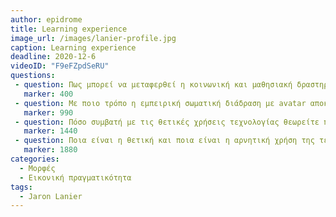 ```yaml
---
author: epidrome
title: Learning experience 
image_url: /images/lanier-profile.jpg
caption: Learning experience
deadline: 2020-12-6
videoID: "F9eFZpdSeRU"
questions:
 - question: Πως μπορεί να μεταφερθεί η κοινωνική και μαθησιακή δραστηριότητα σε ένα ψηφιακό περιβάλλον και ποια είναι σημασία των γραφικών μεγάλης ανάλυσης σύμφωνα με τον ομιλητή; 
   marker: 400 
 - question: Με ποιο τρόπο η εμπειρική σωματική διάδραση με avatar αποκαλύπτει όσα ξέρουμε και όσα μπορούμε να μάθουμε στο μέλλον; 
   marker: 990 
 - question: Πόσο συμβατή με τις θετικές χρήσεις τεχνολογίας θεωρείτε πως είναι η τρέχουσα τεχνολογία της εξ αποστάσεως εκπαίδευσης και πως θα σχεδιάζατε διαφορετικά ένα από τα μαθήματα σας; 
   marker: 1440 
 - question: Ποια είναι η θετική και ποια είναι η αρνητική χρήση της τεχνολογίας του υπολογισμού σύμφωνα με τον Τζαρον Λανιερ και σε ποια πλευρά θεωρείτε πως βρίσκεται η προσωπική σας χρήση του υπολογισμού;
   marker: 1880 
categories:
  - Μορφές
  - Εικονική πραγματικότητα
tags:
  - Jaron Lanier 
---
```

